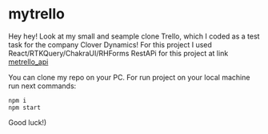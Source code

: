 # mytrello
Hey hey!
Look at my small and seample clone Trello, which I coded as a test task for the company Clover Dynamics!
For this project I used React/RTKQuery/ChakraUI/RHForms
RestAPi for this project at link [metrello_api](https://github.com/andrii-petlovanyi/mytrello_api/)

You can clone my repo on your PC. 
For run project on your local machine run next commands:
```
npm i
npm start
```

Good luck!)
